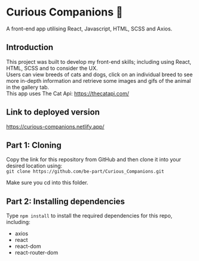 # Curious Companions :leopard:

A front-end app utilising React, Javascript, HTML, SCSS and Axios.  

## Introduction

This project was built to develop my front-end skills; including using React, HTML, SCSS and to consider the UX.  
Users can view breeds of cats and dogs, click on an individual breed to see more in-depth information and retrieve some images and gifs of the animal in the gallery tab.  
This app uses The Cat Api: https://thecatapi.com/  

## Link to deployed version  

https://curious-companions.netlify.app/ 

## Part 1: Cloning

Copy the link for this repository from GitHub and then clone it into your desired location using:  
`git clone https://github.com/be-part/Curious_Companions.git`

Make sure you cd into this folder. 


## Part 2: Installing dependencies

Type `npm install` to install the required dependencies for this repo, including:
* axios
* react
* react-dom
* react-router-dom
